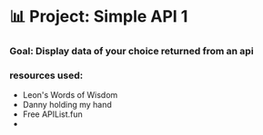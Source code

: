 # 📊 Project: Simple API 1

### Goal: Display data of your choice returned from an api

### resources used:

- Leon's Words of Wisdom
- Danny holding my hand
- Free APIList.fun
- 

